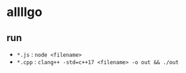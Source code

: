 # allllgo

## run

- `*.js` : `node <filename>`
- `*.cpp` : `clang++ -std=c++17 <filename> -o out && ./out`
